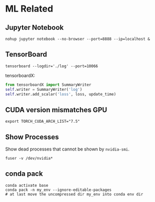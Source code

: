 # ML Related

## Jupyter Notebook

```shell
nohup jupyter notebook --no-browser --port=8888 --ip=localhost &
```

## TensorBoard

```shell
tensorboard --logdir='./log' --port=10066
```

tensorboardX:

```python
from tensorboardX import SummaryWriter
self.writer = SummaryWriter('log')
self.writer.add_scalar('loss', loss, update_time)
```

## CUDA version mismatches GPU

```shell
export TORCH_CUDA_ARCH_LIST="7.5"
```

## Show Processes

Show dead processes that cannot be shown by `nvidia-smi`.

```shell
fuser -v /dev/nvidia*
```

## conda pack

```shell
conda activate base
conda pack -n my_env --ignore-editable-packages
# at last move the uncompressed dir my_env into conda env dir
```

